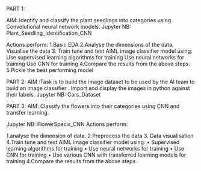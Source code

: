 PART 1:

AIM: Identify and classify the plant seedlings into categories using Convolutional neural network models.
Jupyter NB: Plant_Seedling_Identification_CNN

Actions perform:
1.Basic EDA
2.Analyse the dimensions of the data. Visualise the data
3. Train tune and test AIML image classifier model using:
    Use supervised learning algorithms for training
    Use neural networks for training
    Use CNN for training
4.Compare the results from the above steps.
5.Pickle the best performing model


PART 2:
AIM :Task is to build the image dataset to be used by the AI team to build an image classifier . Import and display the images in python against their labels.
Jupyter NB: Cars_Dataset

PART 3:
AIM: Classify the flowers into their categories using CNN and transfer learning.

Jupyter NB: FlowerSpecis_CNN
Actions perform:

1.analyse the dimension of data.
2.Preprocess the data
3. Data visualisation
4.Train tune and test AIML image classifier model using:
  • Supervised learning algorithms for training
  • Use neural networks for training
  • Use CNN for training
  • Use various CNN with transferred learning models for training
4.Compare the results from the above steps.




